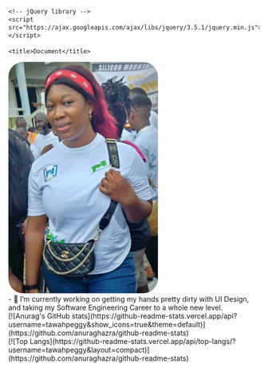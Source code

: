 <!DOCTYPE html>
<html lang="en">
  <head>
    <meta charset="UTF-8" />
    <meta http-equiv="X-UA-Compatible" content="IE=edge" />
    <meta name="viewport" content="width=device-width, initial-scale=1.0" />
    <!-- Latest compiled and minified CSS -->
    <link
      rel="stylesheet"
      href="https://maxcdn.bootstrapcdn.com/bootstrap/3.4.1/css/bootstrap.min.css"
    />

    <!-- jQuery library -->
    <script src="https://ajax.googleapis.com/ajax/libs/jquery/3.5.1/jquery.min.js"></script>

    <title>Document</title>
  </head>
  <body>
    <div class="container">
      <div class="row">
        <div class="col-sm-6">
          <img
            src="pegs.jpg"
            alt="Girl in a jacket"
            style="width: 300px; border-radius: 30px"
          />
        </div>
        <div class="col-sm-6">
          - 🔭 I’m currently working on getting my hands pretty dirty with UI
          Design, and taking my Software Engineering Career to a whole new
          level.
          <!--
- 🌱 I’m currently learning ...
- 👯 I’m looking to collaborate on ...
- 🤔 I’m looking for help with ...
- 💬 Ask me about ...
- 📫 How to reach me: ...
- 😄 Pronouns: She/Her/
- ⚡ Fun fact: ...
-->
        </div>
      </div>
    </div>
    <div class="row">
      <div class="col-sm-6">
        [![Anurag's GitHub
        stats](https://github-readme-stats.vercel.app/api?username=tawahpeggy&show_icons=true&theme=default)](https://github.com/anuraghazra/github-readme-stats)
      </div>
      <div class="col-sm-6">
        [![Top
        Langs](https://github-readme-stats.vercel.app/api/top-langs/?username=tawahpeggy&layout=compact)](https://github.com/anuraghazra/github-readme-stats)
      </div>
    </div>
    <!-- Latest compiled JavaScript -->
    <script src="https://maxcdn.bootstrapcdn.com/bootstrap/3.4.1/js/bootstrap.min.js"></script>
  </body>
</html>
